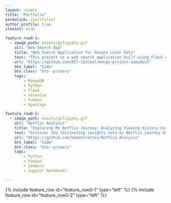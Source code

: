 ```yaml
---
layout: single
title: "Portfolio"
permalink: /portfolio/
author_profile: true
classes: wide

feature_row0-1:
  - image_path: assets/gif/giphy.gif
    alt: "Web Search App"
    title: "Web Search Application for Google Local Data"
    text: "This project is a web search application built using Flask and MongoDB that allows users to search data where the [Google Local Data](https://jiachengli1995.github.io/google/index.html) is used as the database which contains review information on Google map (ratings, text, images, etc.), business metadata (address, geographical info, descriptions, category information, price, open hours, and MISC info), and links (relative businesses) up to Sep 2021 in the United States."
    url: "https://github.com/RIT-iSchool/mongo-project-aamudach"
    btn_label: "Code"
    btn_class: "btn--primary"
    tags:
        - MongoDB
        - Python
        - Flask
        - Selenium
        - Pandas
        - OpenCage

feature_row0-2:
  - image_path: assets/gif/giphy.gif
    alt: "Netflix Analysis"
    title: "Exploring My Netflix Journey: Analyzing Viewing History during the Pandemic"
    text: "Discover the fascinating insights into my Netflix journey during the pandemic. Using Python's pandas and seaborn libraries, I meticulously analyzed my viewing history from 2020 to 2021. Uncover intriguing trends and witness how my viewing habits evolved over time. Netflix truly became a lifeline during the pandemic, and this project captures my personal experience of content consumption on this revolutionary platform."
    url: "https://github.com/hemantrattey/Netflix_Analysis"
    btn_label: "Code"
    btn_class: "btn--primary"
    tags:
        - Python
        - Pandas
        - Seaborn
        - Jupyter Notebooks

---
```


{% include feature_row id="feature_row0-1" type="left" %}
<a name="Web Search App"></a>
{% include feature_row id="feature_row0-2" type="left" %}
<a name="Netflix Analysis"></a>
